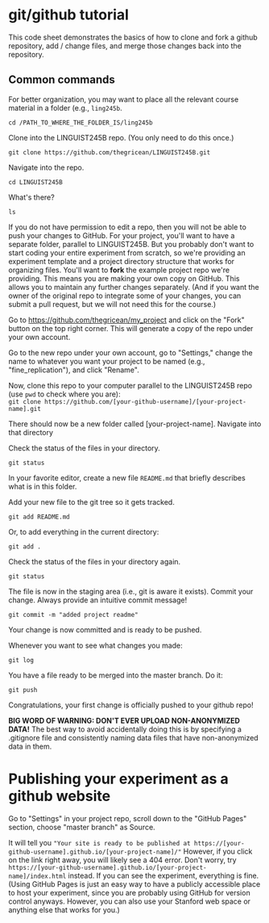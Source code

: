 # git/github tutorial

This code sheet demonstrates the basics of how to clone and fork a github repository, add / change files, and merge those changes back into the repository.

## Common commands

For better organization, you may want to place all the relevant course material in a folder (e.g., `ling245b`. 

```
cd /PATH_TO_WHERE_THE_FOLDER_IS/ling245b
```


Clone into the LINGUIST245B repo. (You only need to do this once.)

```
git clone https://github.com/thegricean/LINGUIST245B.git
```

Navigate into the repo.

```
cd LINGUIST245B
```

What's there?

```
ls
```

If you do not have permission to edit a repo, then you will not be able to push your changes to GitHub. For your project, you'll want to have a separate folder, parallel to LINGUIST245B. But you probably don't want to start coding your entire experiment from scratch, so we're providing an experiment template and a project directory structure that works for organizing files. You'll want to **fork** the example project repo we're providing. This means you are making your own copy on GitHub. This allows you to maintain any further changes separately. (And if you want the owner of the original repo to integrate some of your changes, you can submit a pull request, but we will not need this for the course.)

Go to https://github.com/thegricean/my_project
and click on the "Fork" button on the top right corner. This will generate a copy of the repo under your own account.

Go to the new repo under your own account, go to "Settings," change the name to whatever you want your project to be named (e.g., "fine_replication"), and click "Rename".

Now, clone this repo to your computer parallel to the LINGUIST245B repo (use `pwd` to check where you are):  
`git clone https://github.com/[your-github-username]/[your-project-name].git`  

There should now be a new folder called [your-project-name]. Navigate into that directory


Check the status of the files in your directory.

```
git status
```

In your favorite editor, create a new file `README.md` that briefly describes what is in this folder.

Add your new file to the git tree so it gets tracked.

```
git add README.md
```

Or, to add everything in the current directory:

```
git add .
```

Check the status of the files in your directory again.

```
git status
```

The file is now in the staging area (i.e., git is aware it exists). Commit your change. Always provide an intuitive commit message!

```
git commit -m "added project readme"
```

Your change is now committed and is ready to be pushed. 

Whenever you want to see what changes you made:

```
git log
```

You have a file ready to be merged into the master branch. Do it:

```
git push
```

Congratulations, your first change is officially pushed to your github repo!

**BIG WORD OF WARNING: DON'T EVER UPLOAD NON-ANONYMIZED DATA!** The best way to avoid accidentally doing this is by specifying a .gitignore file and consistently naming data files that have non-anonymized data in them.


# Publishing your experiment as a github website

Go to "Settings" in your project repo, scroll down to the "GitHub Pages" section, choose "master branch" as Source.

It will tell you `"Your site is ready to be published at https://[your-github-username].github.io/[your-project-name]/"`
However, if you click on the link right away, you will likely see a 404 error. Don't worry, try `https://[your-github-username].github.io/[your-project-name]/index.html` instead. If you can see the experiment, everything is fine. (Using GitHub Pages is just an easy way to have a publicly accessible place to host your experiment, since you are probably using GitHub for version control anyways. However, you can also use your Stanford web space or anything else that works for you.)










